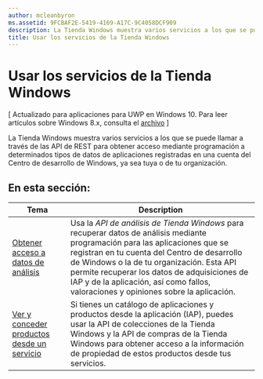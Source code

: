 ```yaml
---
author: mcleanbyron
ms.assetid: 9FCBAF2E-5419-4169-A17C-9C4058DCF909
description: La Tienda Windows muestra varios servicios a los que se puede llamar a través de las API de REST para acceder mediante programación a determinados tipos de datos de aplicaciones registradas en una cuenta del Centro de desarrollo de Windows, ya sea tuya o de tu organización.
title: Usar los servicios de la Tienda Windows
---
```


# Usar los servicios de la Tienda Windows


\[ Actualizado para aplicaciones para UWP en Windows 10. Para leer artículos sobre Windows 8.x, consulta el [archivo](http://go.microsoft.com/fwlink/p/?linkid=619132) \]

La Tienda Windows muestra varios servicios a los que se puede llamar a través de las API de REST para obtener acceso mediante programación a determinados tipos de datos de aplicaciones registradas en una cuenta del Centro de desarrollo de Windows, ya sea tuya o de tu organización.

## En esta sección:


| Tema                                                                                                       | Description                 |
|-------------------------------------------------------------------------------------------------------------|-----------------------------|
| [Obtener acceso a datos de análisis](access-analytics-data-using-windows-store-services.md) | Usa la <em>API de análisis de Tienda Windows</em> para recuperar datos de análisis mediante programación para las aplicaciones que se registran en tu cuenta del Centro de desarrollo de Windows o la de tu organización. Esta API permite recuperar los datos de adquisiciones de IAP y de la aplicación, así como fallos, valoraciones y opiniones sobre la aplicación. |
| [Ver y conceder productos desde un servicio](view-and-grant-products-from-a-service.md)  | Si tienes un catálogo de aplicaciones y productos desde la aplicación (IAP), puedes usar la API de colecciones de la Tienda Windows y la API de compras de la Tienda Windows para obtener acceso a la información de propiedad de estos productos desde tus servicios.  |



 

 

 


<!--HONumber=May16_HO2-->


